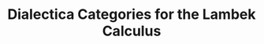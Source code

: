 ---
title: "Dialectica Categories for the Lambek Calculus"
year: 2018
pos: 11
venue: "Logical Foundations of Computer Science (LFCS)"
slides: includes/talks/2018-LFCS/
slides-pdf: includes/talks/2018-LFCS/talk.pdf
---